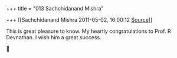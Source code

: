 +++
title = "013 Sachchidanand Mishra"

+++
[[Sachchidanand Mishra	2011-05-02, 16:00:12 [Source](https://groups.google.com/g/bvparishat/c/7XmHey9VSSo)]]



This is great pleasure to know. My heartly congratulations to Prof. R Devnathan. I wish him a great success.



